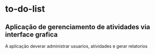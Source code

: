 # to-do-list

## Aplicação de gerenciamento de atividades via interface grafica

A aplicação deverar administrar usuarios, atividades e gerar relatorios
